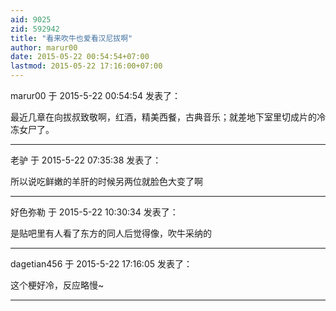 ```yaml
---
aid: 9025
zid: 592942
title: "看来吹牛也爱看汉尼拔啊"
author: marur00
date: 2015-05-22 00:54:54+07:00
lastmod: 2015-05-22 17:16:00+07:00
---
```


marur00 于 2015-5-22 00:54:54 发表了：

最近几章在向拔叔致敬啊，红酒，精美西餐，古典音乐；就差地下室里切成片的冷冻女尸了。

---

老驴 于 2015-5-22 07:35:38 发表了：

所以说吃鲜嫩的羊肝的时候另两位就脸色大变了啊

---

好色弥勒 于 2015-5-22 10:30:34 发表了：

是贴吧里有人看了东方的同人后觉得像，吹牛采纳的

---

dagetian456 于 2015-5-22 17:16:05 发表了：

这个梗好冷，反应略慢~

---
